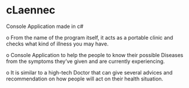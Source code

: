 # cLaennec
Console Application made in c#


o	From the name of the program itself, it acts as a portable clinic and checks what kind of illness you may have.

o Console Application to help the people to know their possible Diseases from the symptoms they’ve given and are currently experiencing.

o It is similar to a high-tech Doctor that can give several advices and recommendation on how people will act on their health situation.
